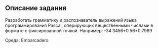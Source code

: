 ## Описание задания

Разработать грамматику и распознаватель выражений языка программирования Pascal, оперирующих вещественными числами в формате с фиксированной точкой. Например: -34.3456+0.56*0.7989

Среда: Embarcadero
